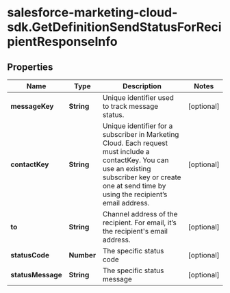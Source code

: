 # salesforce-marketing-cloud-sdk.GetDefinitionSendStatusForRecipientResponseInfo

## Properties
Name | Type | Description | Notes
------------ | ------------- | ------------- | -------------
**messageKey** | **String** | Unique identifier used to track message status. | [optional] 
**contactKey** | **String** | Unique identifier for a subscriber in Marketing Cloud. Each request must include a contactKey. You can use an existing subscriber key or create one at send time by using the recipient’s email address. | [optional] 
**to** | **String** | Channel address of the recipient. For email, it’s the recipient&#39;s email address. | [optional] 
**statusCode** | **Number** | The specific status code | [optional] 
**statusMessage** | **String** | The specific status message | [optional] 


